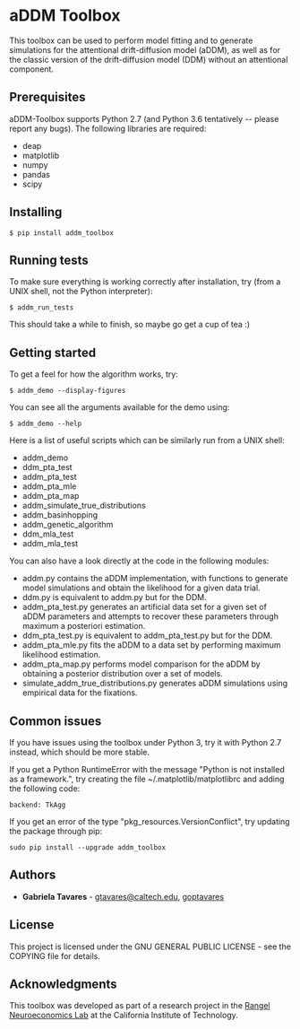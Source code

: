 # aDDM Toolbox

This toolbox can be used to perform model fitting and to generate simulations
for the attentional drift-diffusion model (aDDM), as well as for the classic
version of the drift-diffusion model (DDM) without an attentional component.

## Prerequisites

aDDM-Toolbox supports Python 2.7 (and Python 3.6 tentatively -- please report 
any bugs). The following libraries are required:
* deap
* matplotlib
* numpy
* pandas
* scipy

## Installing

```
$ pip install addm_toolbox
```

## Running tests

To make sure everything is working correctly after installation, try (from a
UNIX shell, not the Python interpreter):

```
$ addm_run_tests
```

This should take a while to finish, so maybe go get a cup of tea :)

## Getting started

To get a feel for how the algorithm works, try:

```
$ addm_demo --display-figures
```

You can see all the arguments available for the demo using:

```
$ addm_demo --help
```

Here is a list of useful scripts which can be similarly run from a UNIX shell:
* addm_demo
* ddm_pta_test
* addm_pta_test
* addm_pta_mle
* addm_pta_map
* addm_simulate_true_distributions
* addm_basinhopping
* addm_genetic_algorithm
* ddm_mla_test
* addm_mla_test

You can also have a look directly at the code in the following modules: 
* addm.py contains the aDDM implementation, with functions to generate model
simulations and obtain the likelihood for a given data trial.
* ddm.py is equivalent to addm.py but for the DDM.
* addm_pta_test.py generates an artificial data set for a given set of aDDM
parameters and attempts to recover these parameters through maximum a
posteriori estimation.
* ddm_pta_test.py is equivalent to addm_pta_test.py but for the DDM.
* addm_pta_mle.py fits the aDDM to a data set by performing maximum
likelihood estimation.
* addm_pta_map.py performs model comparison for the aDDM by obtaining a
posterior distribution over a set of models.
* simulate_addm_true_distributions.py generates aDDM simulations using
empirical data for the fixations.

## Common issues

If you have issues using the toolbox under Python 3, try it with Python 2.7
instead, which should be more stable.

If you get a Python RuntimeError with the message "Python is not installed as a 
framework.", try creating the file ~/.matplotlib/matplotlibrc and adding the
following code:

```
backend: TkAgg
```

If you get an error of the type "pkg_resources.VersionConflict", try updating
the package through pip:

```
sudo pip install --upgrade addm_toolbox
```

## Authors

* **Gabriela Tavares** - gtavares@caltech.edu, [goptavares](https://github.com/goptavares)

## License

This project is licensed under the GNU GENERAL PUBLIC LICENSE - see the COPYING
file for details.

## Acknowledgments

This toolbox was developed as part of a research project in the [Rangel
Neuroeconomics Lab](http://www.rnl.caltech.edu/) at the California Institute of
Technology.